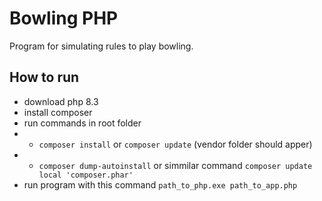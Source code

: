 # Bowling PHP
 Program for simulating rules to play bowling.
## How to run
- download php 8.3
- install composer
- run commands in root folder
- - ```composer install``` or ```composer update``` (vendor folder should apper)
- - ```composer dump-autoinstall``` or simmilar command ```composer update local 'composer.phar'```
- run program with this command ```path_to_php.exe path_to_app.php```
